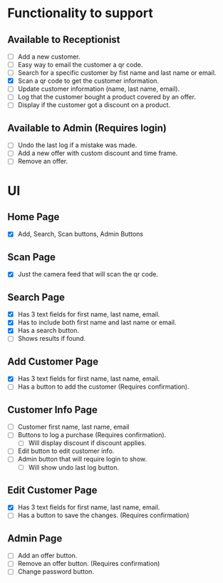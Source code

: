 # Functionality to support

## Available to Receptionist

-   [ ] Add a new customer.
-   [ ] Easy way to email the customer a qr code.
-   [ ] Search for a specific customer by fist name and last name or email.
-   [x] Scan a qr code to get the customer information.
-   [ ] Update customer information (name, last name, email).
-   [ ] Log that the customer bought a product covered by an offer.
-   [ ] Display if the customer got a discount on a product.

## Available to Admin (Requires login)

-   [ ] Undo the last log if a mistake was made.
-   [ ] Add a new offer with custom discount and time frame.
-   [ ] Remove an offer.

# UI

## Home Page

-   [x] Add, Search, Scan buttons, Admin Buttons

## Scan Page

-   [x] Just the camera feed that will scan the qr code.

## Search Page

-   [x] Has 3 text fields for first name, last name, email.
-   [x] Has to include both first name and last name or email.
-   [x] Has a search button.
-   [ ] Shows results if found.

## Add Customer Page

-   [x] Has 3 text fields for first name, last name, email.
-   [ ] Has a button to add the customer (Requires confirmation).

## Customer Info Page

-   [ ] Customer first name, last name, email
-   [ ] Buttons to log a purchase (Requires confirmation).
    -   [ ] Will display discount if discount applies.
-   [ ] Edit button to edit customer info.
-   [ ] Admin button that will require login to show.
    -   [ ] Will show undo last log button.

## Edit Customer Page

-   [x] Has 3 text fields for first name, last name, email.
-   [ ] Has a button to save the changes. (Requires confirmation)

## Admin Page

-   [ ] Add an offer button.
-   [ ] Remove an offer button. (Requires confirmation)
-   [ ] Change password button.
